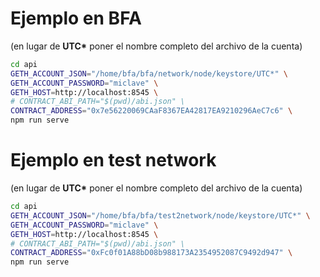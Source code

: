 # Ejemplo en BFA

(en lugar de __UTC*__ poner el nombre completo del archivo de la cuenta)

```bash
cd api
GETH_ACCOUNT_JSON="/home/bfa/bfa/network/node/keystore/UTC*" \
GETH_ACCOUNT_PASSWORD="miclave" \
GETH_HOST=http://localhost:8545 \
# CONTRACT_ABI_PATH="$(pwd)/abi.json" \
CONTRACT_ADDRESS="0x7e56220069CAaF8367EA42817EA9210296AeC7c6" \
npm run serve
```

# Ejemplo en test network

(en lugar de __UTC*__ poner el nombre completo del archivo de la cuenta)

```bash
cd api
GETH_ACCOUNT_JSON="/home/bfa/bfa/test2network/node/keystore/UTC*" \
GETH_ACCOUNT_PASSWORD="miclave" \
GETH_HOST=http://localhost:8545 \
# CONTRACT_ABI_PATH="$(pwd)/abi.json" \
CONTRACT_ADDRESS="0xFc0f01A88bD08b988173A2354952087C9492d947" \
npm run serve
```
